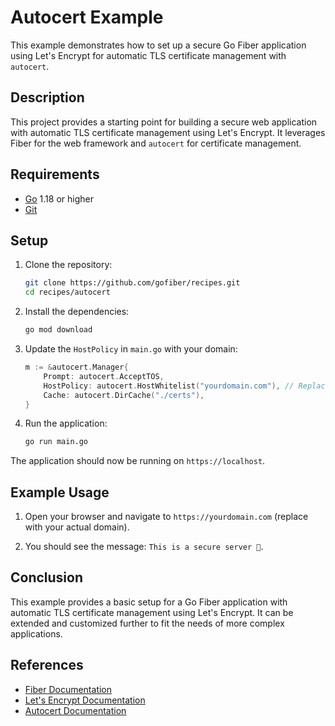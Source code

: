 # Autocert Example

This example demonstrates how to set up a secure Go Fiber application using Let's Encrypt for automatic TLS certificate management with `autocert`.

## Description

This project provides a starting point for building a secure web application with automatic TLS certificate management using Let's Encrypt. It leverages Fiber for the web framework and `autocert` for certificate management.

## Requirements

- [Go](https://golang.org/dl/) 1.18 or higher
- [Git](https://git-scm.com/downloads)

## Setup

1. Clone the repository:
    ```bash
    git clone https://github.com/gofiber/recipes.git
    cd recipes/autocert
    ```

2. Install the dependencies:
    ```bash
    go mod download
    ```

3. Update the `HostPolicy` in `main.go` with your domain:
    ```go
    m := &autocert.Manager{
        Prompt: autocert.AcceptTOS,
        HostPolicy: autocert.HostWhitelist("yourdomain.com"), // Replace with your domain
        Cache: autocert.DirCache("./certs"),
    }
    ```

4. Run the application:
    ```bash
    go run main.go
    ```

The application should now be running on `https://localhost`.

## Example Usage

1. Open your browser and navigate to `https://yourdomain.com` (replace with your actual domain).

2. You should see the message: `This is a secure server 👮`.

## Conclusion

This example provides a basic setup for a Go Fiber application with automatic TLS certificate management using Let's Encrypt. It can be extended and customized further to fit the needs of more complex applications.

## References

- [Fiber Documentation](https://docs.gofiber.io)
- [Let's Encrypt Documentation](https://letsencrypt.org/docs/)
- [Autocert Documentation](https://pkg.go.dev/golang.org/x/crypto/acme/autocert)
